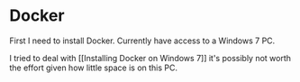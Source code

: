 # Docker
First I need to install Docker. Currently have access to a Windows 7 PC.

I tried to deal with [[Installing Docker on Windows 7]] it's possibly not worth the effort given how little space is on this PC.


